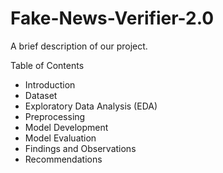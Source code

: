 # Fake-News-Verifier-2.0

A brief description of our project.

Table of Contents

* Introduction
* Dataset
* Exploratory Data Analysis (EDA)
* Preprocessing
* Model Development
* Model Evaluation
* Findings and Observations
* Recommendations
